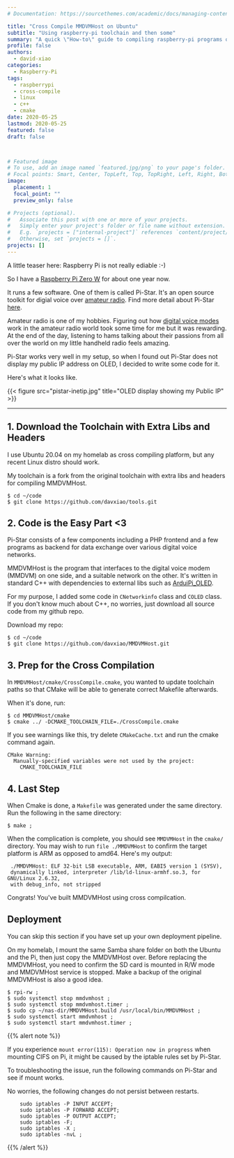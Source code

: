```yaml
---
# Documentation: https://sourcethemes.com/academic/docs/managing-content/

title: "Cross Compile MMDVMHost on Ubuntu"
subtitle: "Using raspberry-pi toolchain and then some"
summary: "A quick \"How-to\" guide to compiling raspberry-pi programs on Ubuntu 20.04 using pi toolchain. This post takes Pi Zero W (BCM2708 chip) as an example but the approach would be applicable to other Pi systems."
profile: false
authors:
  - david-xiao
categories:
  - Raspberry-Pi
tags:
  - raspberrypi
  - cross-compile
  - linux
  - c++
  - cmake
date: 2020-05-25
lastmod: 2020-05-25
featured: false
draft: false



# Featured image
# To use, add an image named `featured.jpg/png` to your page's folder.
# Focal points: Smart, Center, TopLeft, Top, TopRight, Left, Right, BottomLeft, Bottom, BottomRight.
image:
  placement: 1
  focal_point: ""
  preview_only: false

# Projects (optional).
#   Associate this post with one or more of your projects.
#   Simply enter your project's folder or file name without extension.
#   E.g. `projects = ["internal-project"]` references `content/project/deep-learning/index.md`.
#   Otherwise, set `projects = []`.
projects: []
---
```


A little teaser here: Raspberry Pi is not really ediable :-)

So I have a [Raspberry Pi Zero W](https://www.raspberrypi.org/blog/raspberry-pi-zero-w-joins-family/) for about one year now.

It runs a few software. One of them is called Pi-Star. It's an open source toolkit for digial voice over [amateur radio](https://en.wikipedia.org/wiki/Amateur_radio). Find more detail about Pi-Star [here](https://www.pistar.uk).

Amateur radio is one of my hobbies. Figuring out how [digital voice modes](https://en.wikipedia.org/wiki/List_of_amateur_radio_modes#Digital_voice) work in the amateur radio world took some time for me but it was rewarding. At the end of the day, listening to hams talking about their passions from all over the world on my little handheld radio feels amazing.

Pi-Star works very well in my setup, so when I found out Pi-Star does not display my public IP address on OLED, I decided to write some code for it.

Here's what it looks like.

{{< figure src="pistar-inetip.jpg" title="OLED display showing my Public IP" >}}

---

## 1. Download the Toolchain with Extra Libs and Headers

I use Ubuntu 20.04 on my homelab as cross compiling platform, but any recent Linux distro should work.

My toolchain is a fork from the original toolchain with extra libs and headers for compiling MMDVMHost.

    $ cd ~/code
    $ git clone https://github.com/davxiao/tools.git

## 2. Code is the Easy Part <3

Pi-Star consists of a few components including a PHP frontend and a few programs as backend for data exchange over various digital voice networks.

MMDVMHost is the program that interfaces to the digital voice modem (MMDVM) on one side, and a suitable network on the other. It's written in standard C++ with dependencies to external libs such as [ArduiPi_OLED](https://github.com/hallard/ArduiPi_OLED).

For my purpose, I added some code in `CNetworkinfo` class and `COLED` class. If you don't know much about C++, no worries, just download all source code from my github repo.

Download my repo:

    $ cd ~/code
    $ git clone https://github.com/davxiao/MMDVMHost.git

## 3. Prep for the Cross Compilation

In `MMDVMHost/cmake/CrossCompile.cmake`, you wanted to update toolchain paths so that CMake will be able to generate correct Makefile afterwards.

When it's done, run:

    $ cd MMDVMHost/cmake
    $ cmake ../ -DCMAKE_TOOLCHAIN_FILE=./CrossCompile.cmake

If you see warnings like this, try delete `CMakeCache.txt` and run the cmake command again.

```text
CMake Warning:
  Manually-specified variables were not used by the project:
    CMAKE_TOOLCHAIN_FILE
```

## 4. Last Step

When Cmake is done, a `Makefile` was generated under the same directory. Run the following in the same directory:

    $ make ;

When the complication is complete, you should see `MMDVMHost` in the `cmake/` directory. You may wish to run `file ./MMDVMHost` to confirm the target platform is ARM as opposed to amd64. Here's my output:

```text
 ./MMDVMHost: ELF 32-bit LSB executable, ARM, EABI5 version 1 (SYSV), 
 dynamically linked, interpreter /lib/ld-linux-armhf.so.3, for GNU/Linux 2.6.32,
 with debug_info, not stripped
```

Congrats! You've built MMDVMHost using cross compilcation.

## Deployment

You can skip this section if you have set up your own deployment pipeline. 

On my homelab, I mount the same Samba share folder on both the Ubuntu and the Pi, then just copy the MMDVMHost over. Before replacing the MMDVMHost, you need to confirm the SD card is mounted in R/W mode and MMDVMHost service is stopped. Make a backup of the original MMDVMHost is also a good idea.

    $ rpi-rw ; 
    $ sudo systemctl stop mmdvmhost ; 
    $ sudo systemctl stop mmdvmhost.timer ;
    $ sudo cp ~/nas-dir/MMDVMHost.build /usr/local/bin/MMDVMHost ;
    $ sudo systemctl start mmdvmhost ;
    $ sudo systemctl start mmdvmhost.timer ;

{{% alert note %}}

If you experience `mount error(115): Operation now in progress` when mounting CIFS on Pi, it might be caused by the iptable rules set by Pi-Star.

To troubleshooting the issue, run the following commands on Pi-Star and see if mount works.

No worries, the following changes do not persist between restarts.

```text
    sudo iptables -P INPUT ACCEPT; 
    sudo iptables -P FORWARD ACCEPT; 
    sudo iptables -P OUTPUT ACCEPT; 
    sudo iptables -F; 
    sudo iptables -X ; 
    sudo iptables -nvL ;
```

{{% /alert %}}
